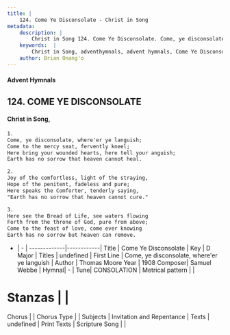 ```yaml
---
title: |
    124. Come Ye Disconsolate - Christ in Song
metadata:
    description: |
        Christ in Song 124. Come Ye Disconsolate. Come, ye disconsolate, where'er ye languish; Come to the mercy seat, fervently kneel; Here bring your wounded hearts, here tell your anguish; Earth has no sorrow that heaven cannot heal.
    keywords:  |
        Christ in Song, adventhymnals, advent hymnals, Come Ye Disconsolate, Come, ye disconsolate, where'er ye languish. 
    author: Brian Onang'o
---
```


#### Advent Hymnals
## 124. COME YE DISCONSOLATE
####  Christ in Song,

```txt
1.
Come, ye disconsolate, where'er ye languish;
Come to the mercy seat, fervently kneel;
Here bring your wounded hearts, here tell your anguish;
Earth has no sorrow that heaven cannot heal.

2.
Joy of the comfortless, light of the straying,
Hope of the penitent, fadeless and pure;
Here speaks the Comforter, tenderly saying,
"Earth has no sorrow that heaven cannot cure."

3.
Here see the Bread of Life, see waters flowing
Forth from the throne of God, pure from above;
Come to the feast of love, come ever knowing
Earth has no sorrow but heaven can remove.


```

- |   -  |
-------------|------------|
Title | Come Ye Disconsolate |
Key | D Major |
Titles | undefined |
First Line | Come, ye disconsolate, where'er ye languish |
Author | Thomas Moore
Year | 1908
Composer| Samuel Webbe |
Hymnal|  - |
Tune| CONSOLATION |
Metrical pattern | |
# Stanzas |  |
Chorus |  |
Chorus Type |  |
Subjects | Invitation and Repentance |
Texts | undefined |
Print Texts | 
Scripture Song |  |
    
